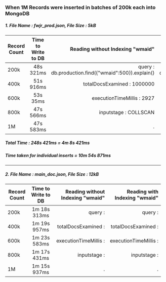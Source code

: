 ### When 1M Records were inserted in batches of 200k each into MongoDB

##### 1. File Name : fwjr_prod.json, File Size : 5kB

| Record Count  | Time to Write to DB | Reading without Indexing "wmaid" | Reading with Indexing "wmaid"
| ------------- |:-------------:| -----:| -------: |
| 200k      | 48s 321ms | query : db.production.find({"wmaid":500}).explain() | query : db.production.find({"wmaid":500}).explain() |
| 400k      | 51s 916ms     |   totalDocsExamined : 1000000 | totalDocsExamined : 1 |
| 600k      | 53s 35ms     |    executionTimeMillis : 2927 | executionTimeMillis : 11 |
| 800k      | 47s 566ms | inputstage : COLLSCAN | inputstage : IXSCAN |
| 1M        | 47s 583ms | . | . |

##### Total Time : 248s 421ms = 4m 8s 421ms

##### Time taken for individual inserts = 10m 54s 871ms

------------------------

##### 2. File Name : main_doc.json, File Size : 12kB

| Record Count  | Time to Write to DB | Reading without Indexing "wmaid" | Reading with Indexing "wmaid"
| ------------- |:-------------:| -----:| -------: |
| 200k      | 1m 18s 313ms | query :  | query : |
| 400k      | 1m 19s 957ms     |   totalDocsExamined :  | totalDocsExamined :  |
| 600k      | 1m 23s 583ms     |    executionTimeMillis :  | executionTimeMillis :  |
| 800k      | 1m 17s 431ms | inputstage :  | inputstage :  |
| 1M        | 1m 15s 937ms | . | . |


